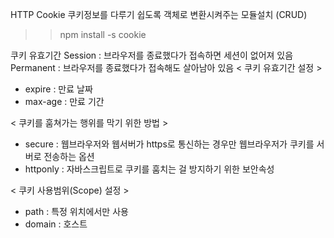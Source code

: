 HTTP Cookie
 쿠키정보를 다루기 쉽도록 객체로 변환시켜주는 모듈설치 (CRUD)
 >>npm install -s cookie

 쿠키 유효기간
 Session : 브라우저를 종료했다가 접속하면 세션이 없어져 있음
 Permanent : 브라우저를 종료했다가 접속해도 살아남아 있음
  < 쿠키 유효기간 설정 >
  - expire : 만료 날짜
  - max-age : 만료 기간

  < 쿠키를 훔쳐가는 행위를 막기 위한 방법 >
  - secure : 웹브라우저와 웹서버가 https로 통신하는 경우만 웹브라우저가 쿠키를 서버로 전송하는 옵션
  - httponly : 자바스크립트로 쿠키를 훔치는 걸 방지하기 위한 보안속성

  < 쿠키 사용범위(Scope) 설정 >
  - path : 특정 위치에서만 사용
  - domain : 호스트
